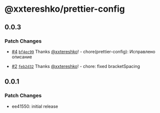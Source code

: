 # @xxtereshko/prettier-config

## 0.0.3

### Patch Changes

- [#4](https://github.com/xxtereshko/frontend-rules/pull/4) [`bf4ec99`](https://github.com/xxtereshko/frontend-rules/commit/bf4ec99636cffae32252927cab1c15395dc27fe7) Thanks [@xxtereshko](https://github.com/xxtereshko)! - chore(prettier-config): Исправлено описание

- [#2](https://github.com/xxtereshko/frontend-rules/pull/2) [`feb2d32`](https://github.com/xxtereshko/frontend-rules/commit/feb2d321b2bdf461e3b76094a00775f2cd90029a) Thanks [@xxtereshko](https://github.com/xxtereshko)! - chore: fixed bracketSpacing

## 0.0.1

### Patch Changes

- ee41550: initial release
